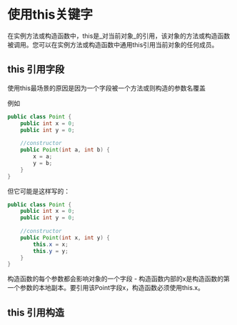 # 使用this关键字

在实例方法或构造函数中，this是_对当前对象_的引用，该对象的方法或构造函数被调用。您可以在实例方法或构造函数中通用this引用当前对象的任何成员。

## this 引用字段

使用this最场景的原因是因为一个字段被一个方法或则构造的参数名覆盖

例如

```java
public class Point {
    public int x = 0;
    public int y = 0;
        
    //constructor
    public Point(int a, int b) {
        x = a;
        y = b;
    }
}
```
但它可能是这样写的：

```java
public class Point {
    public int x = 0;
    public int y = 0;
        
    //constructor
    public Point(int x, int y) {
        this.x = x;
        this.y = y;
    }
}
```

构造函数的每个参数都会影响对象的一个​​字段 - 构造函数内部的x是构造函数的第一个参数的本地副本。要引用该Point字段x，构造函数必须使用this.x。

## this 引用构造
























